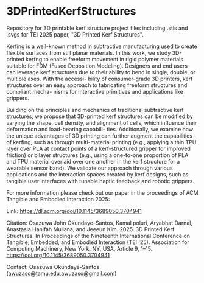 # 3DPrintedKerfStructures
Repository for 3D printable kerf structure project files including .stls and .svgs for TEI 2025 paper, "3D Printed Kerf Structures".

Kerfing is a well-known method in subtractive manufacturing used to create flexible surfaces from still planar materials. In this work, we study 3D-printed kerfng to enable freeform movement in rigid polymer materials suitable for FDM (Fused Deposition Modeling). Designers and end users can leverage kerf structures due to their ability to bend in single, double, or multiple axes. With the accessi- bility of consumer-grade 3D printers, kerf structures over an easy approach to fabricating freeform structures and compliant mecha- nisms for interactive primitives and applications like grippers.

Building on the principles and mechanics of traditional subtractive kerf structures, we propose that 3D-printed kerf structures can be modified by varying the shape, cell density, and alignment of cells, which influence their deformation and load-bearing capabili- ties. Additionally, we examine how the unique advantages of 3D printing can further augment the capabilities of kerfing, such as through multi-material printing (e.g., applying a thin TPU layer over PLA at contact points of a kerf-structured gripper for improved friction) or bilayer structures (e.g., using a one-to-one proportion of PLA and TPU material overlaid over one another in the kerf structure for a wearable sensor band). We validate our approach through various applications and the interaction spaces created by kerf designs, such as tangible user interfaces with tunable haptic feedback and robotic grippers.

For more information please check out our paper in the proceedings of  ACM Tangible and Embodied Interaction 2025:

Link: https://dl.acm.org/doi/10.1145/3689050.3704941

Citation: Osazuwa John Okundaye-Santos, Kamal poluri, Aryabhat Darnal, Anastasia Hanifah Muliana, and Jeeeun Kim. 2025. 3D Printed Kerf Structures. In Proceedings of the Nineteenth International Conference on Tangible, Embedded, and Embodied Interaction (TEI '25). Association for Computing Machinery, New York, NY, USA, Article 9, 1–15. https://doi.org/10.1145/3689050.3704941

Contact: Osazuwa Okundaye-Santos (awuzaso@tamu.edu,awuzaso@gmail.com)

  





